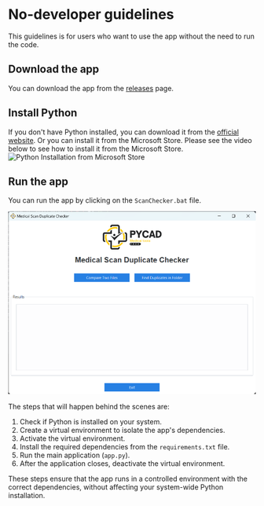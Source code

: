 # No-developer guidelines
This guidelines is for users who want to use the app without the need to run the code.

## Download the app
You can download the app from the [releases](https://github.com/amine0110/scan-duplicate-checker/releases) page.

## Install Python
If you don't have Python installed, you can download it from the [official website](https://www.python.org/downloads/). Or you can install it from the Microsoft Store. Please see the video below to see how to install it from the Microsoft Store.
![Python Installation from Microsoft Store](../assets/install_python.gif)


## Run the app
You can run the app by clicking on the `ScanChecker.bat` file.

![Run the app](../assets/app.png)

The steps that will happen behind the scenes are:
1. Check if Python is installed on your system.
2. Create a virtual environment to isolate the app's dependencies.
3. Activate the virtual environment.
4. Install the required dependencies from the `requirements.txt` file.
5. Run the main application (`app.py`).
6. After the application closes, deactivate the virtual environment.

These steps ensure that the app runs in a controlled environment with the correct dependencies, without affecting your system-wide Python installation.
